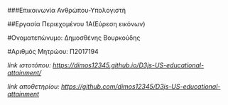 ###Επικοινωνία Ανθρώπου-Υπολογιστή

##Εργασία Περιεχομένου 1Α(Εύρεση εικόνων)

#Ονοματεπώνυμο: Δημοσθένης Βουρκούδης

#Αριθμός Μητρώου: Π2017194

*link ιστοτόπου: https://dimos12345.github.io/D3js-US-educational-attainment/*

*link αποθετηρίου: https://github.com/dimos12345/D3js-US-educational-attainment*
